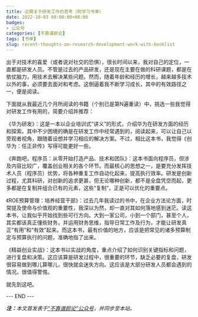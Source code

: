 ```yaml
---
title: 近期关于研发工作的思考（附学习书单）
date: 2022-10-03 00:00:00+08:00
badges:
- 公众号
categories: [不靠谱颜论]
tags: [书单]
slug: recent-thoughts-on-research-development-work-with-booklist
---
```


出于对技术的喜爱（或者说对社交的恐惧），很长时间以来，我对自己的定位，一直都是研发人员。不管是过去的产品研发，还是现在主要在做的科研课题，都是在依仗脑力，用技术去解决某些问题。然而，随着年龄和经历的增长，越来越多技术以外的事，必须要去面对和考虑。这倒逼着我不断学习成长，其中的有效路径之一，便是阅读。

下面就从我最近几个月所阅读的书籍（个别已是第N遍重读）中，挑选一些我觉得对研发工作有用的，简要介绍并推荐：

《华为研发》：这是一本以企业培训式“讲义”的形式，介绍华为在研发方面的经历和探索。其中不少困境的确是在研发工作中经常遇到的，阅读起来，可以让自己以旁观者视角，跟随着设想并学习相应的解决方案。不过，相比这本书，我觉得《创华为：任正非传》写得可能更好一些。

《奔跑吧，程序员：从零开始打造产品、技术和团队》：这本书面向程序员，但涉及内容比较广，覆盖创业相关的各个环节。而最核心的思想之一，是要充分发挥技术人员（程序员）优势，将各种重复工作自动化起来，提高执行效率。研发是创新过程，尤其科研，对创新的追求更甚，但无论哪种创新，都不是全盘凭空而起，更多都是在复制并组合已有的元素，这些“复制”，正是可以优化的重要点。

《ROE预算管理：培养经营干部》：过去几年我读过的书中，在企业方法论方面，时常提及使命与价值观的重要性，我深以为然，却一直对其如何落地感到迷茫。读这本书，让我似乎开始找到些可行方向。大到一家公司，小到一个部门，甚至个人，其实都该真正懂些财务，并运用财务思维，指导日常工作及行为，才能让研发真正“有用”和“有效”起来。而这本书，最有价值的地方，应该是把常见的诸多预算制定与预算执行的问题，准确地指了出来。

《精益创业实战》：这本书以实战的角度，重点介绍了如何识别关键指标和问题，进行复盘和决策。这应该算是研发过程中，很重要的环节，缺乏必要的复盘，研发很容易做到哪儿算哪儿，很快就会迷失方向。这应该是大部分研发人员都会遇到的情况。很值得警惕。

就先到这吧。

<div class="p-5 text-center">--- END ---</div>

<i><b>注：</b>本文首发表于[“不靠谱颜论”公众号](https://mp.weixin.qq.com/s/lJamSAZ_d0vdba6W7dq9SA)，并同步至本站。</i>
